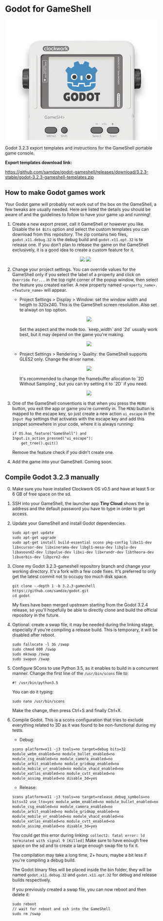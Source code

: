 # Godot for GameShell
<p align="center">
    <img src="/gameshell-godot.png" />
</p>


Godot 3.2.3 export templates and instructions for the GameShell portable game console.


**Export templates download link:**

https://github.com/samdze/godot-gameshell/releases/download/3.2.3-stable/godot-3.2.3-gameshell-templates.zip

## How to make Godot games work

Your Godot game will probably not work out of the box on the GameShell, a few tweaks are usually needed.
Here are listed the details you should be aware of and the guidelines to follow to have your game up and running!

1. Create a new export preset, call it GameShell or however you like.
    Disable the `64 Bits` option and select the custom templates you can download from this repository. The zip contains two files, `godot.x11.debug.32` is the debug build and `godot.x11.opt.32` is te release one.
    If you don't plan to release the game on the GameShell exclusively, it is a good idea to create a custom feature for it.
    <p align="middle">
    <img src="https://i.imgur.com/cwTHUd6.png" />
    
    <img src="https://i.imgur.com/m60t30z.png" />
    </p>
2. Change your project settings. You can override values for the GameShell only if you select the label of a property and click on `Override For...` in the top right corner of the popup window, then select the feature you created earlier. A new property named `<property_name>.<feature_name>` will appear.

    - Project Settings > Display > Window: set the window width and heigth to 320x240. This is the GameShell screen resolution. Also set te alwayt on top option.
        <p align="center">
        <img src="https://i.imgur.com/IZxbjWs.png" />
        </p>
        Set the aspect and the mode too. `keep_width` and `2d` usually work best, but it may depend on the game you're making.
        <p align="center">
        <img src="https://i.imgur.com/PNohbKb.png" />
        </p>
    - Project Settings > Rendering > Quality: the GameShell supports GLES2 only. Change the driver name.
        <p align="center">
        <img src="https://i.imgur.com/tYzi5qL.png" />
        </p>
        It's recommended to change the framebuffer allocation to `2D Without Sampling`, but you can try setting it to `2D` if you need.
        <p align="center">
        <img src="https://i.imgur.com/zI8uhK2.png" />
        </p>
3. One of the GameShell conventions is that when you press the `MENU` button, you exit the app or game you're currently in.
The `MENU` button is mapped to the escape key, so just create a new action `ui_escape` in the `Input Map` settings that activates with the escape key and add this snippet somewhere in your code, where it is always running:
    ```gdscript
    if OS.has_feature("GameShell") and Input.is_action_pressed("ui_escape"):
        get_tree().quit()
    ```
    Remove the feature check if you didn't create one.
4. Add the game into your GameShell. Coming soon.

## Compile Godot 3.2.3 manually

0. Make sure you have installed Clockwork OS v0.5 and have at least 5 or 6 GB of free space on the sd.

1. SSH into your GameShell, the launcher app **Tiny Cloud** shows the ip address and the default password you have to type in order to get access.

2. Update your GameShell and install Godot dependencies.
    ```
    sudo apt-get update
    sudo apt-get upgrade
    sudo apt-get install build-essential scons pkg-config libx11-dev libxcursor-dev libxinerama-dev libgl1-mesa-dev libglu-dev libasound2-dev libpulse-dev libxi-dev libxrandr-dev libtheora-dev libvorbis-dev libpcre2-dev
    ```

3. Clone my Godot 3.2.3-gameshell repository branch and change your working directory.
It's a fork with a few code fixes. It's preferred to only get the latest commit not to occupy too much disk space.
    ```
    git clone --depth 1 -b 3.2.3-gameshell https://github.com/samdze/godot.git
    cd godot
    ```
    My fixes have been merged upstream starting from the Godot 3.2.4 release, so you'll hopefully be able to directly clone and build the official repository in the future.

4. Optional: create a swap file, it may be needed during the linking stage, especially if you're compiling a release build. This is temporary, it will be disabled after reboot.
    ```
    sudo fallocate -l 3G /swap
    sudo chmod 600 /swap
    sudo mkswap /swap
    sudo swapon /swap
    ```

5. Configure SCons to use Python 3.5, as it enables to build in a concurrent manner.
    Change the first line of the `/usr/bin/scons` file to:
    ```
    #! /usr/bin/python3.5
    ```
    You can do it typing:
    ```
    sudo nano /usr/bin/scons
    ```
    Make the change, then press Ctrl+S and finally Ctrl+X.

6. Compile Godot. This is a scons configuration that tries to exclude everything related to 3D as it was found to be non-functional during my tests.
    - Debug:
    ```
    scons platform=x11 -j3 tools=no target=debug bits=32 module_webm_enabled=no module_bullet_enabled=no module_csg_enabled=no module_camera_enabled=no module_arkit_enabled=no module_gridmap_enabled=no module_mobile_vr_enabled=no module_vhacd_enabled=no module_xatlas_enabled=no module_cvtt_enabled=no module_assimp_enabled=no disable_3d=yes
    ```
    - Release:
    ```
    scons platform=x11 -j3 tools=no target=release debug_symbols=no bits=32 use_lto=yes module_webm_enabled=no module_bullet_enabled=no module_csg_enabled=no module_camera_enabled=no module_arkit_enabled=no module_gridmap_enabled=no module_mobile_vr_enabled=no module_vhacd_enabled=no module_xatlas_enabled=no module_cvtt_enabled=no module_assimp_enabled=no disable_3d=yes
    ```
    You could get this error during linking:
      `collect2: fatal error: ld terminated with signal 9 [Killed]`
      Make sure to have enough free space on the sd and to create a large enough swap file to fix it.

    The compilation may take a long time, 2+ hours, maybe a bit less if you're compiling a debug build.
    
    The Godot binary files will be placed inside the bin folder, they will be named `godot.x11.debug.32` and `godot.x11.opt.32` for debug and release builds respectively.
    
    If you previously created a swap file, you can now reboot and then delete it:
    ```
    sudo reboot
    // wait for reboot and ssh into the GameShell
    sudo rm /swap
    ```
